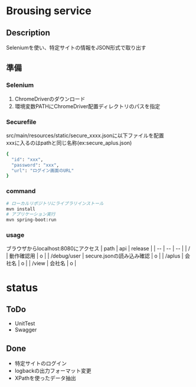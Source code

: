 # Brousing service 

## Description
Seleniumを使い、特定サイトの情報をJSON形式で取り出す

## 準備
### Selenium
1. ChromeDriverのダウンロード
1. 環境変数PATHにChromeDriver配置ディレクトリのパスを指定

### Securefile
src/main/resources/static/secure_xxxx.jsonに以下ファイルを配置  
xxxに入るのはpathと同じ名称(ex:secure_aplus.json)
```bash
{
  "id": "xxx",
  "password": "xxx",
  "url": "ログイン画面のURL"
}
```

### command
```bash
# ローカルリポジトリにライブラリインストール
mvn install
# アプリケーション実行
mvn spring-boot:run
```

### usage
ブラウザからlocalhost:8080にアクセス
| path | api | release |
| -- | -- | -- |
| / | 動作確認用 | o |
| /debug/user | secure.jsonの読み込み確認 | o |
| /aplus | 会社名 | o |
| /view | 会社名 | o |

# status
## ToDo
- UnitTest
- Swagger

## Done
- 特定サイトのログイン
- logbackの出力フォーマット変更
- XPathを使ったデータ抽出

